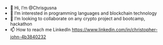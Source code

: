 - 👋 Hi, I’m @Chrisgusna
- 👀 I’m interested in programming languages and blockchain technology
- 💞️ I’m looking to collaborate on any crypto project and bootcamp, hackathon
- 📫 How to reach me LinkedIn https://www.linkedin.com/in/christopher-john-4b3840232

<!---
Chrisgusna/Chrisgusna is a ✨ special ✨ repository because its `README.md` (this file) appears on your GitHub profile.
You can click the Preview link to take a look at your changes.
--->
